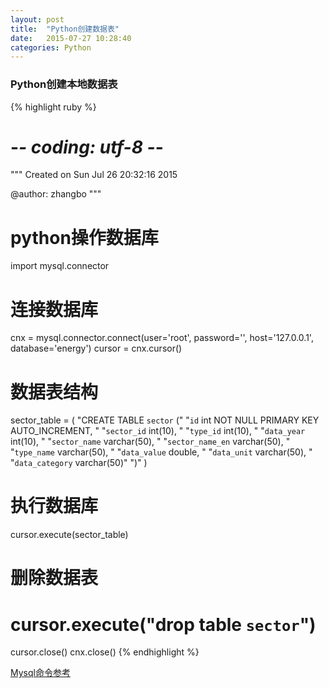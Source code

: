 ```yaml
---
layout: post
title:  "Python创建数据表"
date:   2015-07-27 10:28:40
categories: Python
---
```


### Python创建本地数据表
{% highlight ruby %}
# -*- coding: utf-8 -*-
"""
Created on Sun Jul 26 20:32:16 2015

@author: zhangbo
"""

# python操作数据库

import mysql.connector

# 连接数据库
cnx = mysql.connector.connect(user='root', password='',
                              host='127.0.0.1',
                              database='energy')
cursor = cnx.cursor()

# 数据表结构 
sector_table = ( 
    "CREATE TABLE `sector` ("
    "`id` int NOT NULL PRIMARY KEY AUTO_INCREMENT, "
    "`sector_id` int(10), "
    "`type_id` int(10), "
    "`data_year` int(10), "
    "`sector_name` varchar(50), "
    "`sector_name_en` varchar(50), "
    "`type_name` varchar(50), "
    "`data_value` double, "
    "`data_unit` varchar(50), "
    "`data_category` varchar(50)"
    ")"
  )

# 执行数据库
cursor.execute(sector_table)

# 删除数据表
# cursor.execute("drop table `sector`")

cursor.close()
cnx.close()
{% endhighlight %}


[Mysql命令参考][参考文献]

[参考文献]: http://dev.mysql.com/doc/connector-python/en/connector-python-example-ddl.html
